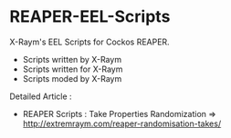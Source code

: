 REAPER-EEL-Scripts
==================

X-Raym's EEL Scripts for Cockos REAPER.
- Scripts written by X-Raym
- Scripts written for X-Raym
- Scripts moded by X-Raym

Detailed Article :
- REAPER Scripts : Take Properties Randomization => http://extremraym.com/reaper-randomisation-takes/
